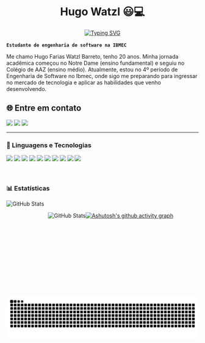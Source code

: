 <div align="center">

# Hugo Watzl 😃💻

[![Typing SVG](https://readme-typing-svg.herokuapp.com/?color=00bfbf&size=35&center=true&vCenter=true&width=1000&lines=Olá,+Seja+Bem-Vindo!+👋;Estudante+de+Engenharia+de+Sofware+no+IBMEC;Apaixonado+por+Tecnologia++👨‍💻)](https://git.io/typing-svg)

</div>


**`Estudante de engenharia de software na IBMEC`**

Me chamo Hugo Farias Watzl Barreto, tenho 20 anos. Minha jornada acadêmica começou no Notre Dame (ensino fundamental) e seguiu no Colégio de AAZ (ensino médio). Atualmente, estou no 4º período de Engenharia de Software no Ibmec, onde sigo me preparando para ingressar no mercado de tecnologia e aplicar as habilidades que venho desenvolvendo.

## 🌐 Entre em contato
<div align="left">
  <a href="https://www.linkedin.com/in/Hugo-Watzl/" target="_blank"><img src="https://img.shields.io/badge/-LinkedIn-%230077B5?style=for-the-badge&logo=linkedin&logoColor=white" target="_blank"></a>
  <a href="mailto:hugofariaswatzl@hotmail.com" target="_blank"><img src="https://img.shields.io/badge/-Gmail-%23333?style=for-the-badge&logo=gmail&logoColor=white" target="_blank"></a>
 <a href="https://www.instagram.com/hugowatzl/" target="_blank"><img src="https://img.shields.io/badge/-Instagram-%23E4405F?style=for-the-badge&logo=instagram&logoColor=white" target="_blank"></a>
</div>

---

### 🤖 Linguagens e Tecnologias 



<div align="left">
<img src="https://img.shields.io/badge/Git-E34F26?style=for-the-badge&logo=git&logoColor=white">
  <img src="https://img.shields.io/badge/GitHub-100000?style=for-the-badge&logo=github&logoColor=white">
  <img src="https://img.shields.io/badge/Python-14354C?style=for-the-badge&logo=python&logoColor=white">
  <img src="https://img.shields.io/badge/Java-5F3B3A?style=for-the-badge&logo=java&logoColor=white">
  <img src="https://img.shields.io/badge/HTML5-E34F26?style=for-the-badge&logo=html5&logoColor=white">
  <img src="https://img.shields.io/badge/CSS3-1572B6?style=for-the-badge&logo=css3&logoColor=white">
  <img src="https://img.shields.io/badge/JavaScript-F7DF1E?style=for-the-badge&logo=javascript&logoColor=black">
  <img src="https://img.shields.io/badge/C%2B%2B-00599C?style=for-the-badge&logo=c%2B%2B&logoColor=white">
   <img src="https://img.shields.io/badge/Figma-F24E1E?style=for-the-badge&logo=figma&logoColor=white">
  <img src="https://img.shields.io/badge/MySQL-005C84?style=for-the-badge&logo=mysql&logoColor=white">


</div>

<br/>
<br/>

### 📊 Estatísticas

<p>
  <img 
    align="left" 
    alt="GitHub Stats" 
    height="200" 
    style="padding-right: 10px;" 
    src="https://github-readme-stats.vercel.app/api?username=HugoWatzl&show_icons=true&theme=tokyonight&include_all_commits=true&locale=pt-br" 
  />

<br/>

<img 
      align="left" 
      alt="GitHub Stats" 
      height="220" 
      src="https://github-readme-stats.vercel.app/api/top-langs/?username=HugoWatzl&theme=tokyonight&layout=compact&custom_title=Tecnologias&langs_count=9" 
  />

</p>


[![Ashutosh's github activity graph](https://github-readme-activity-graph.vercel.app/graph?username=HugoWatzl&bg_color=0d1117&color=00bfbf&line=00bfbf&point=00bfbf&area=true&hide_border=true)](https://github.com/ashutosh00710/github-readme-activity-graph)


<picture align="center">
  <source media="(prefers-color-scheme: dark)" srcset="https://raw.githubusercontent.com/HugoWatzl/HugoWatzl/output/github-contribution-grid-snake-dark.svg">
  <source media="(prefers-color-scheme: light)" srcset="https://raw.githubusercontent.com/HugoWatzl/HugoWatzl/output/github-contribution-grid-snake-dark.svg">
  <img align="center" alt="github contribution grid snake animation" src="https://raw.githubusercontent.com/HugoWatzl/HugoWatzl/output/github-contribution-grid-snake.svg">
</picture>
